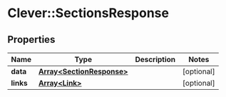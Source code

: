 # Clever::SectionsResponse

## Properties
Name | Type | Description | Notes
------------ | ------------- | ------------- | -------------
**data** | [**Array&lt;SectionResponse&gt;**](SectionResponse.md) |  | [optional] 
**links** | [**Array&lt;Link&gt;**](Link.md) |  | [optional] 

